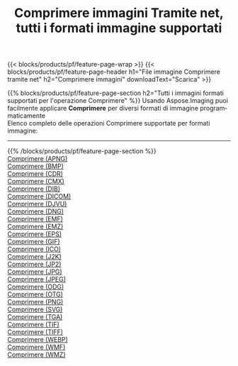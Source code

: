 ﻿---
title: Comprimere immagini Tramite net, tutti i formati immagine supportati 
weight: 3920
url: /it/net/compress 
lang: it
langdirlevel: 2
locales: zh-hans,ja,it,ru,de,es,fr,nl,id,lt,pl,pt,vi,tr,ko,zh-hant,ar,hi,th,sv,cs,uk,he
description: Usando Aspose.Imaging puoi facilmente Comprimere immagini tramite net
---

{{< blocks/products/pf/feature-page-wrap >}}
{{< blocks/products/pf/feature-page-header h1="File immagine Comprimere tramite net" h2="Comprimere immagini" downloadText="Scarica" >}}


{{% blocks/products/pf/feature-page-section  h2="Tutti i immagini formati supportati per l'operazione Comprimere" %}}
Usando Aspose.Imaging puoi facilmente applicare **Comprimere** per diversi formati di immagine programmaticamente
<br/>
Elenco completo delle operazioni Comprimere supportate per formati immagine:
<hr/>
{{% /blocks/products/pf/feature-page-section %}}
<div class="container-fluid productfamilypage bg-gray">
    <div class="convertypes bg-gray agp-content section">
        <div class="container">
		<div class="row other-converters">
		    <div class='col-md-2 other-converter remove-lp remove-rp'><a href="/imaging/it/net/compress/apng" >Comprimere (APNG)</a></div><div class='col-md-2 other-converter remove-lp remove-rp'><a href="/imaging/it/net/compress/bmp" >Comprimere (BMP)</a></div><div class='col-md-2 other-converter remove-lp remove-rp'><a href="/imaging/it/net/compress/cdr" >Comprimere (CDR)</a></div><div class='col-md-2 other-converter remove-lp remove-rp'><a href="/imaging/it/net/compress/cmx" >Comprimere (CMX)</a></div><div class='col-md-2 other-converter remove-lp remove-rp'><a href="/imaging/it/net/compress/dib" >Comprimere (DIB)</a></div><div class='col-md-2 other-converter remove-lp remove-rp'><a href="/imaging/it/net/compress/dicom" >Comprimere (DICOM)</a></div><div class='col-md-2 other-converter remove-lp remove-rp'><a href="/imaging/it/net/compress/djvu" >Comprimere (DJVU)</a></div><div class='col-md-2 other-converter remove-lp remove-rp'><a href="/imaging/it/net/compress/dng" >Comprimere (DNG)</a></div><div class='col-md-2 other-converter remove-lp remove-rp'><a href="/imaging/it/net/compress/emf" >Comprimere (EMF)</a></div><div class='col-md-2 other-converter remove-lp remove-rp'><a href="/imaging/it/net/compress/emz" >Comprimere (EMZ)</a></div><div class='col-md-2 other-converter remove-lp remove-rp'><a href="/imaging/it/net/compress/eps" >Comprimere (EPS)</a></div><div class='col-md-2 other-converter remove-lp remove-rp'><a href="/imaging/it/net/compress/gif" >Comprimere (GIF)</a></div><div class='col-md-2 other-converter remove-lp remove-rp'><a href="/imaging/it/net/compress/ico" >Comprimere (ICO)</a></div><div class='col-md-2 other-converter remove-lp remove-rp'><a href="/imaging/it/net/compress/j2k" >Comprimere (J2K)</a></div><div class='col-md-2 other-converter remove-lp remove-rp'><a href="/imaging/it/net/compress/jp2" >Comprimere (JP2)</a></div><div class='col-md-2 other-converter remove-lp remove-rp'><a href="/imaging/it/net/compress/jpg" >Comprimere (JPG)</a></div><div class='col-md-2 other-converter remove-lp remove-rp'><a href="/imaging/it/net/compress/jpeg" >Comprimere (JPEG)</a></div><div class='col-md-2 other-converter remove-lp remove-rp'><a href="/imaging/it/net/compress/odg" >Comprimere (ODG)</a></div><div class='col-md-2 other-converter remove-lp remove-rp'><a href="/imaging/it/net/compress/otg" >Comprimere (OTG)</a></div><div class='col-md-2 other-converter remove-lp remove-rp'><a href="/imaging/it/net/compress/png" >Comprimere (PNG)</a></div><div class='col-md-2 other-converter remove-lp remove-rp'><a href="/imaging/it/net/compress/svg" >Comprimere (SVG)</a></div><div class='col-md-2 other-converter remove-lp remove-rp'><a href="/imaging/it/net/compress/tga" >Comprimere (TGA)</a></div><div class='col-md-2 other-converter remove-lp remove-rp'><a href="/imaging/it/net/compress/tif" >Comprimere (TIF)</a></div><div class='col-md-2 other-converter remove-lp remove-rp'><a href="/imaging/it/net/compress/tiff" >Comprimere (TIFF)</a></div><div class='col-md-2 other-converter remove-lp remove-rp'><a href="/imaging/it/net/compress/webp" >Comprimere (WEBP)</a></div><div class='col-md-2 other-converter remove-lp remove-rp'><a href="/imaging/it/net/compress/wmf" >Comprimere (WMF)</a></div><div class='col-md-2 other-converter remove-lp remove-rp'><a href="/imaging/it/net/compress/wmz" >Comprimere (WMZ)</a></div>
                </div>
        </div>
    </div>
</div>
<br/>
